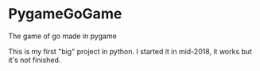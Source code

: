 # PygameGoGame
The game of go made in pygame

This is my first "big" project in python. I started it in mid-2018, it works but it's not finished.
